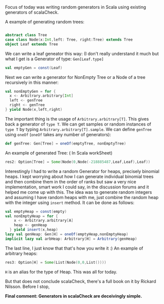 Focus of today was writing random generators in Scala using existing generators of scalaCheck.

A example of generating random trees:

```scala

abstract class Tree
case class Node(x:Int,left: Tree, right:Tree) extends Tree
object Leaf extends Tree
```
We can write a leaf geneator this way: (I don't really understand it much but what I get is a Generator of type: `Gen[Leaf.type]`
```scala
val emptyGen = const(Leaf)
```
Next we can write a generator for NonEmpty Tree or a Node of a tree recursively in this manner:

```scala
val nonEmptyGen = for {
  x <- Arbitrary.arbitrary[Int]
  left <- genTree
  right <- genTree
} yield Node(x,left,right)
```
The important thing is the usage of `Arbitrary.arbitrary[T]`. This gives back a generator of `type T`.
We can get samples or random instances of `type T` by typing `Arbitrary.arbitrary[T].sample`. 
We can define `genTree` using `oneOf` (`oneOf` takes any number of generators):

```scala
def genTree: Gen[Tree] = oneOf(emptyTree, nonEmptyTree)
```
An example of generated Tree: ( In Scala workSheet)

```scala
res2: Option[Tree] = Some(Node(0,Node(-218885487,Leaf,Leaf),Leaf))
```
Interestingly I had to write a random Generator for heaps, precisely binomial heaps. I kept worrying about how I can generate
individual binomial trees and then combine them in the order of ranks but saw a very nice implementation, smart work I could say,
in the discussion forums and it helped me come up with this. The idea was to generate random integers and assuming I have random
heaps with me, just combine the random heap with the integer using `insert` method. 
It can be done as follows: 
```scala
val emptyHeap = const(empty)
val nonEmptyHeap = for {
    x <- Arbitrary.arbitrary[A]
    heap <- genHeap
  } yield insert(x,heap)
lazy val genHeap: Gen[H] = oneOf(emptyHeap,nonEmptyHeap)
implicit lazy val arbHeap: Arbitrary[H] = Arbitrary(genHeap)
```
The last line, I just know that that's how you write it :)
An example of arbitrary heaps:

```scala
res3: Option[H] = Some(List(Node(0,0,List())))
```
`H` is an alias for the type of Heap.
This was all for today.

But that does not conclude scalaCheck, there's a full book on it by Rickard Nilsson. Before I stop,

**Final comment: Generators in scalaCheck are deceivingly simple.**

